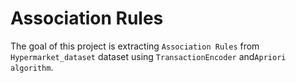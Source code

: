 # Association Rules

The goal of this project is extracting ```Association Rules```  from ```Hypermarket_dataset``` dataset using ```TransactionEncoder``` and```Apriori algorithm```.